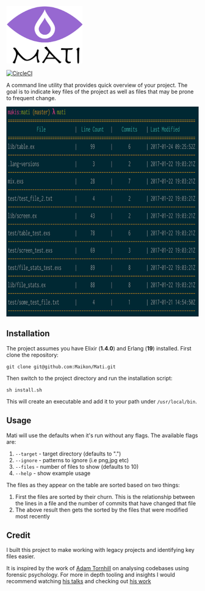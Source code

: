 <img src="images/mati_logo.png" alt="mati logo" width="200" height="150">

[![CircleCI](https://circleci.com/gh/Maikon/Mati.svg?style=svg&circle-token=59e949fea2dc4490733acf76160f25aa3aad1646)](https://circleci.com/gh/Maikon/Mati)

A command line utility that provides quick overview of your project. The goal is to indicate key files of the project as well as files that may be prone to frequent change.

<img src="images/usage_screenshot.png" alt="mati logo" width="900" height="550">

## Installation

The project assumes you have Elixir (__1.4.0__) and Erlang (__19__) installed. First clone the repository:

```
git clone git@github.com:Maikon/Mati.git
```

Then switch to the project directory and run the installation script:

```
sh install.sh
```

This will create an executable and add it to your path under `/usr/local/bin`.

## Usage

Mati will use the defaults when it's run without any flags. The available flags are:

1. `--target` - target directory (defaults to ".")
2. `--ignore` - patterns to ignore (i.e png,jpg etc)
3. `--files`  - number of files to show (defaults to 10)
4. `--help`   - show example usage

The files as they appear on the table are sorted based on two things:

1. First the files are sorted by their churn. This is the relationship between the lines in a file and the number of commits that have changed that file
2. The above result then gets the sorted by the files that were modified most recently

## Credit

I built this project to make working with legacy projects and identifying key files easier.

It is inspired by the work of [Adam Tornhill](https://twitter.com/AdamTornhill) on analysing codebases using forensic psychology. For more in depth tooling and insights I would recommend
watching [his talks](https://www.youtube.com/results?search_query=adam+tornhill) and checking out [his work](https://codescene.io)
